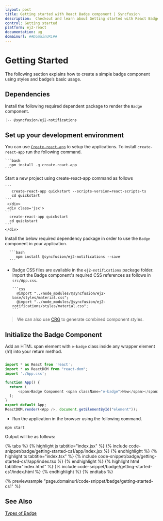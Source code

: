 ```yaml
---
layout: post
title: Getting started with React Badge component | Syncfusion
description:  Checkout and learn about Getting started with React Badge component of Syncfusion Essential JS 2 and more details.
control: Getting started 
platform: ej2-react
documentation: ug
domainurl: ##DomainURL##
---
```


# Getting Started

The following section explains how to create a simple badge component using styles and badge’s basic usage.

## Dependencies

Install the following required dependent package to render the `Badge` component.

```javascript
|-- @syncfusion/ej2-notifications
```

## Set up your development environment

You can use [`Create-react-app`](https://github.com/facebook/create-react-app) to setup the applications. To install `create-react-app` run the following command.

    ```bash
      npm install -g create-react-app
    ```

Start a new project using create-react-app command as follows
     <div class='tsx'>

    ```
       create-react-app quickstart --scripts-version=react-scripts-ts
       cd quickstart
    ```
     </div>
     <div class='jsx'>
    ```
      create-react-app quickstart
      cd quickstart
    ```
    </div>

Install the below required dependency package in order to use the `Badge` component in your application.

      ```bash
         npm install @syncfusion/ej2-notifications --save
      ```

* Badge CSS files are available in the `ej2-notifications` package folder. Import the Badge component's required CSS references as follows in `src/App.css`.

      ```css
        @import "../node_modules/@syncfusion/ej2-base/styles/material.css";
        @import "../node_modules/@syncfusion/ej2-notifications/styles/material.css";
      ```

> We can also use [CRG](https://crg.syncfusion.com/) to generate combined component styles.

## Initialize the Badge Component

Add an HTML span element with `e-badge` class inside any wrapper element (h1) into your return method.



```ts

import * as React from 'react';
import * as ReactDOM from "react-dom";
import './App.css';

function App() {
  return (
      <span>Badge Component <span className="e-badge">New</span></span>
  );
}
export default App;
ReactDOM.render(<App />, document.getElementById("element"));
```



* Run the application in the browser using the following command.

```
npm start
```

Output will be as follows:

{% tabs %}
{% highlight js tabtitle="index.jsx" %}
{% include code-snippet/badge/getting-started-cs1/app/index.jsx %}
{% endhighlight %}
{% highlight ts tabtitle="index.tsx" %}
{% include code-snippet/badge/getting-started-cs1/app/index.tsx %}
{% endhighlight %}
{% highlight html tabtitle="index.html" %}
{% include code-snippet/badge/getting-started-cs1/index.html %}
{% endhighlight %}
{% endtabs %}
        
{% previewsample "page.domainurl/code-snippet/badge/getting-started-cs1" %}

## See Also

[Types of Badge](./types)